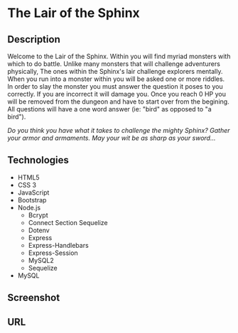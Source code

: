
# The Lair of the Sphinx

## Description
<p>Welcome to the Lair of the Sphinx. Within you will find myriad monsters with which to do battle. Unlike many monsters that will challenge adventurers physically, The ones within the Sphinx's lair challenge explorers mentally. When you run into a monster within you will be asked one or more riddles. In order to slay the monster you must answer the question it poses to you correctly. If you are incorrect it will damage you. Once you reach 0 HP you will be removed from the dungeon and have to start over from the begining. All questions will have a one word answer (ie: "bird" as opposed to "a bird").</p>
<p><em>Do you think you have what it takes to challenge the mighty Sphinx? Gather your armor and armaments. May your wit be as sharp as your sword...</em></p>

## Technologies
- HTML5
- CSS 3
- JavaScript
- Bootstrap
- Node.js
  - Bcrypt
  - Connect Section Sequelize
  - Dotenv
  - Express
  - Express-Handlebars
  - Express-Session
  - MySQL2
  - Sequelize
- MySQL

## Screenshot

## URL
